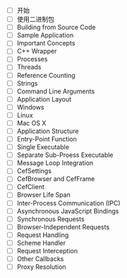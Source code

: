 ﻿- [ ] 开始
- [ ] 使用二进制包
- [ ] Building from Source Code
- [ ] Sample Application
- [ ] Important Concepts
 - [ ] C++ Wrapper
 - [ ] Processes
 - [ ] Threads
 - [ ] Reference Counting
 - [ ] Strings
 - [ ] Command Line Arguments
- [ ] Application Layout
 - [ ] Windows
 - [ ] Linux
 - [ ] Mac OS X
- [ ] Application Structure
 - [ ] Entry-Point Function
 - [ ] Single Executable
 - [ ] Separate Sub-Proess Executable
 - [ ] Message Loop Integration
 - [ ] CefSettings
 - [ ] CefBrowser and CefFrame
 - [ ] CefClient
 - [ ] Browser Life Span
 - [ ] Inter-Process Communication (IPC)
 - [ ] Asynchronous JavaScript Bindings
 - [ ] Synchronous Requests
 - [ ] Browser-Independent Requests
 - [ ] Request Handling
 - [ ] Scheme Handler
 - [ ] Request Interception
 - [ ] Other Callbacks
 - [ ] Proxy Resolution
